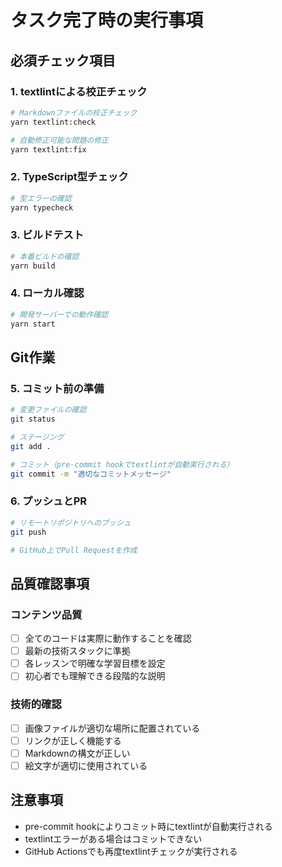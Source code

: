 # タスク完了時の実行事項

## 必須チェック項目

### 1. textlintによる校正チェック
```bash
# Markdownファイルの校正チェック
yarn textlint:check

# 自動修正可能な問題の修正
yarn textlint:fix
```

### 2. TypeScript型チェック
```bash
# 型エラーの確認
yarn typecheck
```

### 3. ビルドテスト
```bash
# 本番ビルドの確認
yarn build
```

### 4. ローカル確認
```bash
# 開発サーバーでの動作確認
yarn start
```

## Git作業

### 5. コミット前の準備
```bash
# 変更ファイルの確認
git status

# ステージング
git add .

# コミット（pre-commit hookでtextlintが自動実行される）
git commit -m "適切なコミットメッセージ"
```

### 6. プッシュとPR
```bash
# リモートリポジトリへのプッシュ
git push

# GitHub上でPull Requestを作成
```

## 品質確認事項

### コンテンツ品質
- [ ] 全てのコードは実際に動作することを確認
- [ ] 最新の技術スタックに準拠
- [ ] 各レッスンで明確な学習目標を設定
- [ ] 初心者でも理解できる段階的な説明

### 技術的確認
- [ ] 画像ファイルが適切な場所に配置されている
- [ ] リンクが正しく機能する
- [ ] Markdownの構文が正しい
- [ ] 絵文字が適切に使用されている

## 注意事項
- pre-commit hookによりコミット時にtextlintが自動実行される
- textlintエラーがある場合はコミットできない
- GitHub Actionsでも再度textlintチェックが実行される